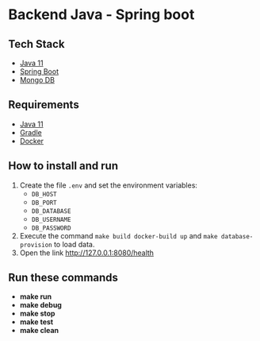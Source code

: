 # Backend Java - Spring boot

## Tech Stack

- [Java 11](https://www.oracle.com/technetwork/java/javase/downloads/jdk11-downloads-5066655.html)
- [Spring Boot](https://projects.spring.io/spring-boot/)
- [Mongo DB](https://www.mongodb.com/)

## Requirements

* [Java 11](https://www.oracle.com/java/technologies/javase-jdk11-downloads.html)
* [Gradle](https://gradle.org/)
* [Docker](https://www.docker.com/)

## How to install and run

1. Create the file `.env` and set the environment variables:
    - `DB_HOST`
    - `DB_PORT`
    - `DB_DATABASE`
    - `DB_USERNAME`
    - `DB_PASSWORD`
2. Execute the command `make build docker-build up` and `make database-provision` to load data.
3. Open the link <http://127.0.0.1:8080/health>

## Run these commands
- **make run**
- **make debug**
- **make stop**
- **make test**
- **make clean**
